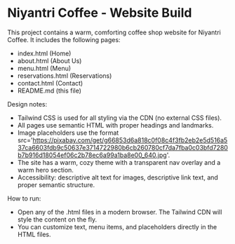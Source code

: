 # Niyantri Coffee - Website Build

This project contains a warm, comforting coffee shop website for Niyantri Coffee. It includes the following pages:

- index.html (Home)
- about.html (About Us)
- menu.html (Menu)
- reservations.html (Reservations)
- contact.html (Contact)
- README.md (this file)

Design notes:
- Tailwind CSS is used for all styling via the CDN (no external CSS files).
- All pages use semantic HTML with proper headings and landmarks.
- Image placeholders use the format src='https://pixabay.com/get/g66853d6a818c0f08c4f3fb2eb2e5d516a537ca6603fdb9c50637e3714722980b6cb260780cf7da7fba0c03bfd7280b7b916d18054ef06c2b78ec6a99a1ba8e00_640.jpg'.
- The site has a warm, cozy theme with a transparent nav overlay and a warm hero section.
- Accessibility: descriptive alt text for images, descriptive link text, and proper semantic structure.

How to run:
- Open any of the .html files in a modern browser. The Tailwind CDN will style the content on the fly.
- You can customize text, menu items, and placeholders directly in the HTML files.
